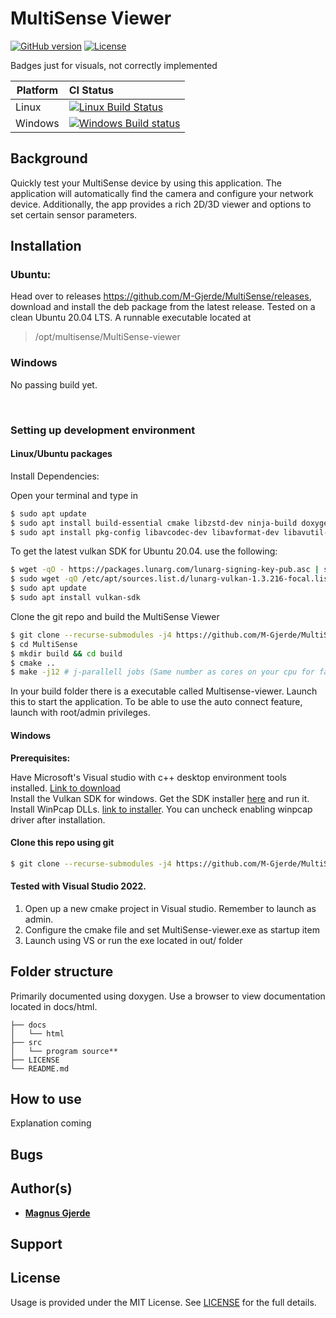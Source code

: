 # MultiSense Viewer

[![GitHub version](https://img.shields.io/badge/version-v0.1.0-blue.svg)](https://github.com/yilber/readme-boilerplate)
[![License](https://img.shields.io/github/license/yilber/readme-boilerplate.svg)](https://github.com/Yilber/readme-boilerplate/blob/master/LICENSE)
<!---
 [![Backers on Patreon](https://img.shields.io/badge/backer-Patreon-orange.svg)](https://www.patreon.com/yilber) [![Backers on Paypal](https://img.shields.io/badge/backer-Paypal-blue.svg)](https://www.paypal.me/Yilber) -->

Badges just for visuals, not correctly implemented

| Platform | CI Status                                                                                                                                                                    |
|----------|:-----------------------------------------------------------------------------------------------------------------------------------------------------------------------------|
| Linux    | [![Linux Build Status](https://ci.appveyor.com/api/projects/status/abynv8xd75m26qo9/branch/master?svg=true)](https://ci.appveyor.com/project/ianfixes/arduino-ci)            |
| Windows  | [![Windows Build status](http://badges.herokuapp.com/travis/Arduino-CI/arduino_ci?env=BADGE=linux&label=build&branch=master)](https://travis-ci.org/Arduino-CI/arduino_ci)   |

## Background
Quickly test your MultiSense device by using this application. The application will automatically find the camera and configure your network device. Additionally, the app provides a rich 2D/3D viewer and options to set certain sensor parameters.

## Installation
### Ubuntu:
Head over to releases https://github.com/M-Gjerde/MultiSense/releases, download and install the deb package from the latest release. Tested on a clean Ubuntu 20.04 LTS.
A runnable executable located at 
> /opt/multisense/MultiSense-viewer

### Windows
No passing build yet.

<br>

### Setting up development environment
#### Linux/Ubuntu packages
Install Dependencies:

Open your terminal and type in
```sh
$ sudo apt update
$ sudo apt install build-essential cmake libzstd-dev ninja-build doxygen libsdl2-dev libgl1-mesa-glx libgl1-mesa-dev libvulkan1 libvulkan-dev libassimp-dev opencl-c-headers libfmt-dev
$ sudo apt install pkg-config libavcodec-dev libavformat-dev libavutil-dev libswscale-dev libtbb-dev
```
To get the latest vulkan SDK for Ubuntu 20.04. use the following:
```sh
$ wget -qO - https://packages.lunarg.com/lunarg-signing-key-pub.asc | sudo apt-key add -
$ sudo wget -qO /etc/apt/sources.list.d/lunarg-vulkan-1.3.216-focal.list https://packages.lunarg.com/vulkan/1.3.216/lunarg-vulkan-1.3.216-focal.list
$ sudo apt update
$ sudo apt install vulkan-sdk
```
Clone the git repo and build the MultiSense Viewer
```sh
$ git clone --recurse-submodules -j4 https://github.com/M-Gjerde/MultiSense
$ cd MultiSense
$ mkdir build && cd build
$ cmake ..
$ make -j12 # j-parallell jobs (Same number as cores on your cpu for faster compile)
```

In your build folder there is a executable called Multisense-viewer. Launch this to start the application.
To be able to use the auto connect feature, launch with root/admin privileges.

#### Windows
<b> Prerequisites: </b>

Have Microsoft's Visual studio with c++ desktop environment tools installed. [Link to download](https://visualstudio.microsoft.com/vs/) <br/>
Install the Vulkan SDK for windows. Get the SDK installer [here](https://sdk.lunarg.com/sdk/download/1.3.216.0/windows/VulkanSDK-1.3.216.0-Installer.exe) and run it. <br/> 
Install WinPcap DLLs. [link to installer](https://www.winpcap.org/install/bin/WinPcap_4_1_3.exe). You can uncheck enabling winpcap driver after installation.

#### Clone this repo using git
``` sh
$ git clone --recurse-submodules -j4 https://github.com/M-Gjerde/MultiSense
```
#### Tested with Visual Studio 2022. 
1. Open up a new cmake project in Visual studio. Remember to launch as admin.
2. Configure the cmake file and set MultiSense-viewer.exe as startup item
3. Launch using VS or run the exe located in out/ folder



## Folder structure

Primarily documented using doxygen. Use a browser to view documentation located in docs/html.

```text
├── docs
│   └── html
├── src
│   └── program source**
├── LICENSE
└── README.md
```

## How to use

Explanation coming


## Bugs


## Author(s)

* [**Magnus Gjerde**](https://github.com/M-Gjerde/)

## Support

## License

Usage is provided under the MIT License. See [LICENSE](https://github.com/M-Gjerde/MultiSense/blob/master/LICENSE) for the full details.
